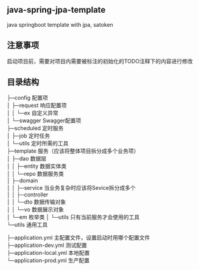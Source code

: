 ## java-spring-jpa-template
java springboot template with jpa, satoken

## 注意事项
启动项目前，需要对项目内需要被标注的初始化的TODO注释下的内容进行修改

## 目录结构

├─config	配置项  
│  ├─request	响应配置项  
│  │  └─ex	自定义异常  
│  └─swagger	Swagger配置项  
├─scheduled	定时服务  
│  ├─job	定时任务  
│  └─utils	定时所需的工具  
├─template	服务（应该将整体项目拆分成多个业务项）  
│  ├─dao	数据层  
│  │  ├─entity	数据实体类  
│  │  └─repo	数据服务类  
│  ├─domain  
│  │  ├─service	当业务复杂时应该将Sevice拆分成多个  
│  │  ├─controller	  
│  │  └─dto	数据传输对象  
│  │  └─vo 数据展示对象  
│  └─em 枚举类
│  └─utils 只有当前服务才会使用的工具  
└─utils 通用工具  


├─application.yml		主配置文件，设置启动时用哪个配置文件  
├─application-dev.yml	测试配置  
├─application-local.yml	本地配置  
└─application-prod.yml	生产配置
